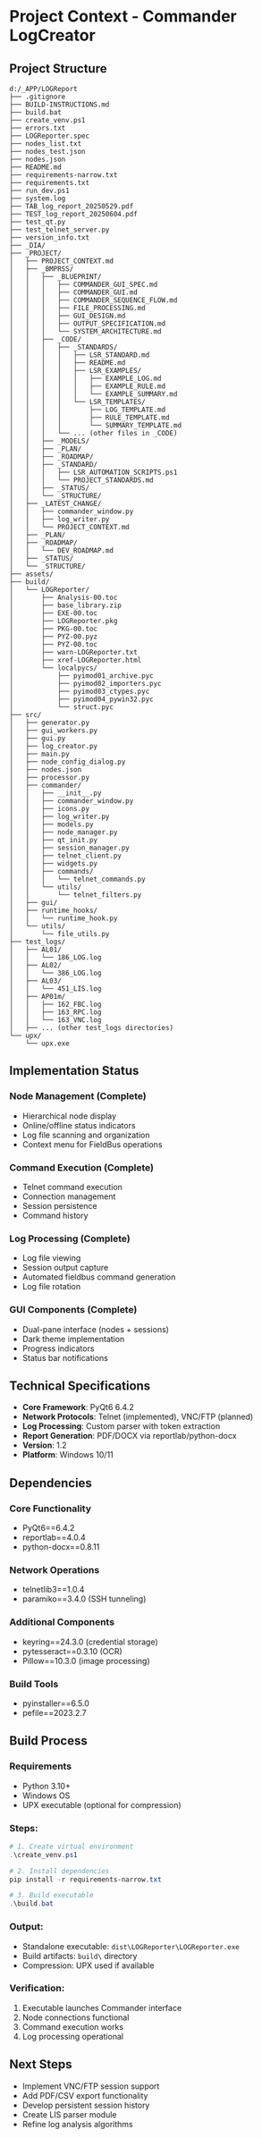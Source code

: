 # Project Context - Commander LogCreator

## Project Structure
```
d:/_APP/LOGReport
├── .gitignore
├── BUILD-INSTRUCTIONS.md
├── build.bat
├── create_venv.ps1
├── errors.txt
├── LOGReporter.spec
├── nodes_list.txt
├── nodes_test.json
├── nodes.json
├── README.md
├── requirements-narrow.txt
├── requirements.txt
├── run_dev.ps1
├── system.log
├── TAB_log_report_20250529.pdf
├── TEST_log_report_20250604.pdf
├── test_qt.py
├── test_telnet_server.py
├── version_info.txt
├── _DIA/
├── _PROJECT/
│   ├── PROJECT_CONTEXT.md
│   ├── _BMPRSS/
│   │   ├── _BLUEPRINT/
│   │   │   ├── COMMANDER_GUI_SPEC.md
│   │   │   ├── COMMANDER_GUI.md
│   │   │   ├── COMMANDER_SEQUENCE_FLOW.md
│   │   │   ├── FILE_PROCESSING.md
│   │   │   ├── GUI_DESIGN.md
│   │   │   ├── OUTPUT_SPECIFICATION.md
│   │   │   └── SYSTEM_ARCHITECTURE.md
│   │   ├── _CODE/
│   │   │   ├── _STANDARDS/
│   │   │   │   ├── LSR_STANDARD.md
│   │   │   │   ├── README.md
│   │   │   │   ├── LSR_EXAMPLES/
│   │   │   │   │   ├── EXAMPLE_LOG.md
│   │   │   │   │   ├── EXAMPLE_RULE.md
│   │   │   │   │   └── EXAMPLE_SUMMARY.md
│   │   │   │   └── LSR_TEMPLATES/
│   │   │   │       ├── LOG_TEMPLATE.md
│   │   │   │       ├── RULE_TEMPLATE.md
│   │   │   │       └── SUMMARY_TEMPLATE.md
│   │   │   └── ... (other files in _CODE)
│   │   ├── _MODELS/
│   │   ├── _PLAN/
│   │   ├── _ROADMAP/
│   │   ├── _STANDARD/
│   │   │   ├── LSR_AUTOMATION_SCRIPTS.ps1
│   │   │   └── PROJECT_STANDARDS.md
│   │   ├── _STATUS/
│   │   └── _STRUCTURE/
│   ├── _LATEST_CHANGE/
│   │   ├── commander_window.py
│   │   ├── log_writer.py
│   │   └── PROJECT_CONTEXT.md
│   ├── _PLAN/
│   ├── _ROADMAP/
│   │   └── DEV_ROADMAP.md
│   ├── _STATUS/
│   └── _STRUCTURE/
├── assets/
├── build/
│   └── LOGReporter/
│       ├── Analysis-00.toc
│       ├── base_library.zip
│       ├── EXE-00.toc
│       ├── LOGReporter.pkg
│       ├── PKG-00.toc
│       ├── PYZ-00.pyz
│       ├── PYZ-00.toc
│       ├── warn-LOGReporter.txt
│       ├── xref-LOGReporter.html
│       └── localpycs/
│           ├── pyimod01_archive.pyc
│           ├── pyimod02_importers.pyc
│           ├── pyimod03_ctypes.pyc
│           ├── pyimod04_pywin32.pyc
│           └── struct.pyc
├── src/
│   ├── generator.py
│   ├── gui_workers.py
│   ├── gui.py
│   ├── log_creator.py
│   ├── main.py
│   ├── node_config_dialog.py
│   ├── nodes.json
│   ├── processor.py
│   ├── commander/
│   │   ├── __init__.py
│   │   ├── commander_window.py
│   │   ├── icons.py
│   │   ├── log_writer.py
│   │   ├── models.py
│   │   ├── node_manager.py
│   │   ├── qt_init.py
│   │   ├── session_manager.py
│   │   ├── telnet_client.py
│   │   ├── widgets.py
│   │   ├── commands/
│   │   │   └── telnet_commands.py
│   │   └── utils/
│   │       └── telnet_filters.py
│   ├── gui/
│   ├── runtime_hooks/
│   │   └── runtime_hook.py
│   └── utils/
│       └── file_utils.py
├── test_logs/
│   ├── AL01/
│   │   └── 186_LOG.log
│   ├── AL02/
│   │   └── 386_LOG.log
│   ├── AL03/
│   │   └── 451_LIS.log
│   ├── AP01m/
│   │   ├── 162_FBC.log
│   │   ├── 163_RPC.log
│   │   └── 163_VNC.log
│   ├── ... (other test_logs directories)
└── upx/
    └── upx.exe
```

## Implementation Status
### Node Management (Complete)
- Hierarchical node display
- Online/offline status indicators
- Log file scanning and organization
- Context menu for FieldBus operations

### Command Execution (Complete)
- Telnet command execution
- Connection management
- Session persistence
- Command history

### Log Processing (Complete)
- Log file viewing
- Session output capture
- Automated fieldbus command generation
- Log file rotation

### GUI Components (Complete)
- Dual-pane interface (nodes + sessions)
- Dark theme implementation
- Progress indicators
- Status bar notifications

## Technical Specifications
- **Core Framework**: PyQt6 6.4.2
- **Network Protocols**: Telnet (implemented), VNC/FTP (planned)
- **Log Processing**: Custom parser with token extraction
- **Report Generation**: PDF/DOCX via reportlab/python-docx
- **Version**: 1.2
- **Platform**: Windows 10/11

## Dependencies
### Core Functionality
- PyQt6==6.4.2
- reportlab==4.0.4
- python-docx==0.8.11

### Network Operations
- telnetlib3==1.0.4
- paramiko==3.4.0 (SSH tunneling)

### Additional Components
- keyring==24.3.0 (credential storage)
- pytesseract==0.3.10 (OCR)
- Pillow==10.3.0 (image processing)

### Build Tools
- pyinstaller==6.5.0
- pefile==2023.2.7

## Build Process
### Requirements
- Python 3.10+
- Windows OS
- UPX executable (optional for compression)

### Steps:
```powershell
# 1. Create virtual environment
.\create_venv.ps1

# 2. Install dependencies
pip install -r requirements-narrow.txt

# 3. Build executable
.\build.bat
```

### Output:
- Standalone executable: `dist\LOGReporter\LOGReporter.exe`
- Build artifacts: `build\` directory
- Compression: UPX used if available

### Verification:
1. Executable launches Commander interface
2. Node connections functional
3. Command execution works
4. Log processing operational

## Next Steps
- Implement VNC/FTP session support
- Add PDF/CSV export functionality
- Develop persistent session history
- Create LIS parser module
- Refine log analysis algorithms